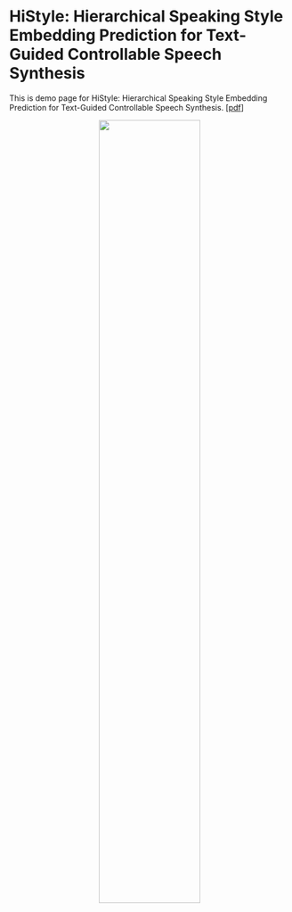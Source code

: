 # HiStyle: Hierarchical Speaking Style Embedding Prediction for Text-Guided Controllable Speech Synthesis

This is demo page for HiStyle: Hierarchical Speaking Style Embedding Prediction for Text-Guided Controllable Speech Synthesis. \[[pdf](https://arxiv.org/pdf/2406.07422v1)\]

<div align="center">
<img src=https://github.com/kkksuper/Single-Codec/blob/main/fig/model.png width=60% />
</div>
